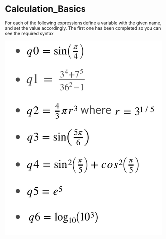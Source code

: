 # Calculation_Basics
For each of the following expressions define a variable with the given name, and set the value accordingly.
The first one has been completed so you can see the required syntax

![](./formulas.png)
